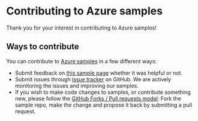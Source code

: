 # Contributing to Azure samples

Thank you for your interest in contributing to Azure samples!

## Ways to contribute

You can contribute to [Azure samples](https://azure.microsoft.com/documentation/samples/) in a few different ways:

- Submit feedback on [this sample page](https://azure.microsoft.com/documentation/samples/API-Apps-DotNet-Swashbuckle-Customization-MultipleResponseCodes/) whether it was helpful or not.  
- Submit issues through [issue tracker](https://github.com/Azure-Samples/API-Apps-DotNet-Swashbuckle-Customization-MultipleResponseCodes/issues) on GitHub. We are actively monitoring the issues and improving our samples.
- If you wish to make code changes to samples, or contribute something new, please follow the [GitHub Forks / Pull requests model](https://help.github.com/articles/fork-a-repo/): Fork the sample repo, make the change and propose it back by submitting a pull request.